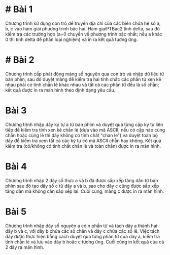 # # Bài 1
  Chương trình sử dụng con trỏ để truyền địa chỉ của các biến chứa hệ số a, b, c vào hàm giải phương trình bậc hai. Hàm giaiPTBac2 tính delta, sau đó kiểm tra các trường hợp (a=0 chuyển về phương trình bậc nhất; nếu a khác 0 thì tính delta để phân loại nghiệm) và in ra kết quả tương ứng.

# # Bài 2
  Chương trình cấp phát động mảng số nguyên qua con trỏ và nhập dữ liệu từ bàn phím, sau đó duyệt mảng để kiểm tra hai tính chất: các phần tử xen kẽ nhau phải có tính chẵn lẻ khác nhau và tất cả các phần tử đều là số chẵn; kết quả được in ra màn hình theo định dạng yêu cầu.

  # Bài 3
  Chương trình nhập dãy ký tự a từ bàn phím và duyệt qua từng cặp ký tự liên tiếp để kiểm tra tính xen kẽ chẵn lẻ (dựa vào mã ASCII, nếu có cặp nào cùng chẵn hoặc cùng lẻ thì dãy không có tính chất "chan le") và duyệt toàn bộ dãy để kiểm tra xem tất cả các ký tự có mã ASCII chẵn hay không. Kết quả kiểm tra (có/không có tính chất chẵn lẻ và toàn chẵn) được in ra màn hình.

  # Bài 4
  Chương trình nhập 2 dãy số thực a và b đã được sắp xếp tăng dần từ bàn phím sau đó tạo dãy số c từ dãy a và b, sao cho dãy c cũng được sắp xếp tăng dần mà không cần sắp xếp lại. Cuối cùng, mảng c được in ra màn hình.

  # Bài 5
  Chương trình nhập dãy số nguyên a có n phần tử và tách dãy a thành hai dãy b và c, với dãy b chứa các số chẵn và dãy c chứa các số lẻ. Việc tách dãy được thực hiện bằng cách duyệt qua từng phần tử của dãy a, kiểm tra tính chẵn lẻ và lưu vào dãy b hoặc c tương ứng. Cuối cùng in kết quả của cả 2 dãy ra màn hình.
  
